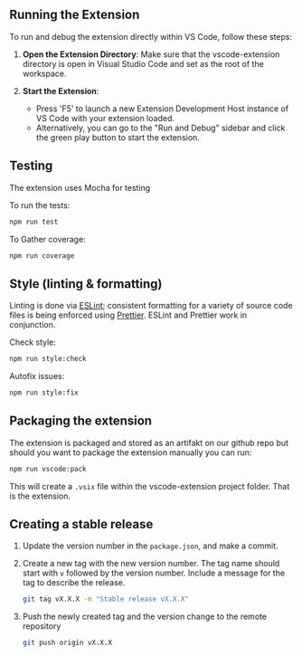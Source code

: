 ## Running the Extension

To run and debug the extension directly within VS Code, follow these steps:

1. **Open the Extension Directory**: Make sure that the vscode-extension directory is open in Visual Studio Code and set as the root of the workspace.

2. **Start the Extension**:

   - Press 'F5' to launch a new Extension Development Host instance of VS Code with your extension loaded.
   - Alternatively, you can go to the "Run and Debug" sidebar and click the green play button to start the extension.

## Testing

The extension uses Mocha for testing

To run the tests:

```bash
npm run test
```

To Gather coverage:

```bash
npm run coverage
```

## Style (linting & formatting)

Linting is done via [ESLint](https://eslint.org/docs/user-guide/getting-started); consistent formatting for a variety of source code files is being enforced using [Prettier](https://prettier.io/docs/en/index.html). ESLint and Prettier work in conjunction.

Check style:

```bash
npm run style:check
```

Autofix issues:

```bash
npm run style:fix
```

## Packaging the extension

The extension is packaged and stored as an artifakt on our github repo but should you want to package the extension manually you can run:

```bash
npm run vscode:pack
```

This will create a `.vsix` file within the vscode-extension project folder. That is the extension.

## Creating a stable release

1. Update the version number in the `package.json`, and make a commit.

2. Create a new tag with the new version number. The tag name should start with `v` followed by the version number. Include a message for the tag to describe the release.
   ```bash
   git tag vX.X.X -m "Stable release vX.X.X"
   ```
3. Push the newly created tag and the version change to the remote repository

   ```bash
   git push origin vX.X.X
   ```
